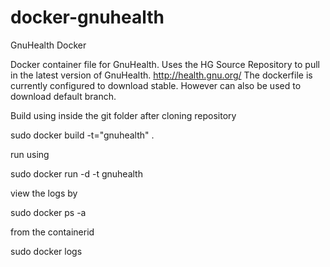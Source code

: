 docker-gnuhealth
================

GnuHealth Docker

Docker container file for GnuHealth. Uses the HG Source Repository to pull in the latest version of GnuHealth. http://health.gnu.org/
The dockerfile is currently configured to download stable. However can also be used to download default branch.

Build using inside the git folder after cloning repository

sudo docker build -t="gnuhealth" .

run using

sudo docker run -d -t gnuhealth

view the logs by

sudo docker ps -a 

from the containerid

sudo docker logs <containerid>
